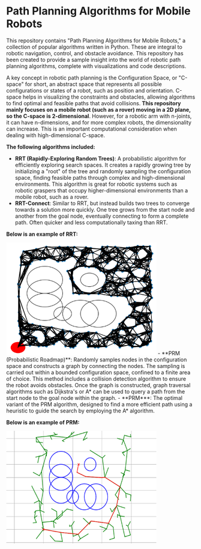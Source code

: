 # Path Planning Algorithms for Mobile Robots
This repository contains "Path Planning Algorithms for Mobile Robots," a collection of popular algorithms written in Python. These are integral to robotic navigation, control, and obstacle avoidance. This repository has been created to provide a sample insight into the world of robotic path planning algorithms, complete with visualizations and code descriptions.

 A key concept in robotic path planning is the Configuration Space, or "C-space" for short, an abstract space that represents all possible configurations or states of a robot, such as position and orientation. C-space helps in visualizing the constraints and obstacles, allowing algorithms to find optimal and feasible paths that avoid collisions. **This repository mainly focuses on a mobile robot (such as a rover) moving in a 2D plane, so the C-space is 2-dimensional**. However, for a robotic arm with n-joints, it can have n-dimensions, and for more complex robots, the dimensionality can increase. This is an important computational consideration when dealing with high-dimensional C-space.

**The following algorithms included:**
- **RRT (Rapidly-Exploring Random Trees)**: A probabilistic algorithm for efficiently exploring search spaces. It creates a rapidly growing tree by initializing a "root" of the tree and randomly sampling the configuration space, finding feasible paths through complex and high-dimensional environments. This algorithm is great for robotic systems such as robotic graspers that occupy higher-dimensional environments than a mobile robot, such as a rover.
- **RRT-Connect**: Similar to RRT, but instead builds two trees to converge towards a solution more quickly. One tree grows from the start node and another from the goal node, eventually connecting to form a complete path. Often quicker and less computationally taxing than RRT.
  
 **Below is an example of RRT:**
  
   <img src="https://raw.githubusercontent.com/mdsamirhussain/MobileRobot-PathPlanners/main/images/PRM.png" width="400" height="300">
- **PRM (Probabilistic Roadmap)**: Randomly samples nodes in the configuration space and constructs a graph by connecting the nodes. The sampling is carried out within a bounded configuration space, confined to a finite area of choice. This method includes a collision detection algorithm to ensure the robot avoids obstacles. Once the graph is constructed, graph traversal algorithms such as Dijkstra's or A* can be used to query a path from the start node to the goal node within the graph.
- **PRM***: The optimal variant of the PRM algorithm, designed to find a more efficient path using a heuristic to guide the search by employing the A* algorithm.
  
**Below is an example of PRM:**
  
 <img src="https://raw.githubusercontent.com/mdsamirhussain/MobileRobot-PathPlanners/main/images/RRT.png" width="400" height="300">

